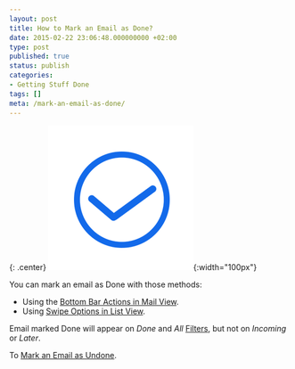 ```yaml
---
layout: post
title: How to Mark an Email as Done?
date: 2015-02-22 23:06:48.000000000 +02:00
type: post
published: true
status: publish
categories:
- Getting Stuff Done
tags: []
meta: /mark-an-email-as-done/
---
```


{: .center}
![Done](/assets/ic_action_done.png){:width="100px"}


You can mark an email as Done with those methods:

* Using the [Bottom Bar Actions in Mail View](/bottom-bar-options-type-mail/).
* Using [Swipe Options in List View](/swipe-menu-options-type-mail/).

Email marked Done will appear on *Done* and *All* [Filters](/top-bar-left-triangle-menu/), but not on *Incoming* or *Later*.

To [Mark an Email as Undone](/marked-as-done-return-inbox/).